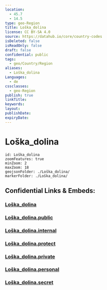 ```yaml
---
location:
  - 45.7
  - 14.5
type: geo-Region
title: Loška_dolina
license: CC BY-SA 4.0
source: https://datahub.io/core/country-codes
isDeleted: false
isReadOnly: false
draft: false
confidential: public
tags:
  - geo/Country/Region
aliases:
  - Loška_dolina
Languages:
  - de
cssclasses:
  - geo-Region
publish: true
linkTitle:
keywords:
layout:
publishDate:
expiryDate:
---
```


# Loška_dolina

```leaflet
id: Loška_dolina
zoomFeatures: true 
minZoom: 2 
maxZoom: 18
geojsonFolder: ./Loška_dolina/
markerFolder: ./Loška_dolina/
```


## Confidential Links & Embeds: 

### [Loška_dolina](/_Standards/Earth/Continent/Europe/Europe~Central/Slovenia/Regions~Slovenia/Primorsko-notranjska/counties~Primorsko-notranjska/Loška_dolina.md) 

### [Loška_dolina.public](/_public/Earth/Continent/Europe/Europe~Central/Slovenia/Regions~Slovenia/Primorsko-notranjska/counties~Primorsko-notranjska/Loška_dolina.public.md) 

### [Loška_dolina.internal](/_internal/Earth/Continent/Europe/Europe~Central/Slovenia/Regions~Slovenia/Primorsko-notranjska/counties~Primorsko-notranjska/Loška_dolina.internal.md) 

### [Loška_dolina.protect](/_protect/Earth/Continent/Europe/Europe~Central/Slovenia/Regions~Slovenia/Primorsko-notranjska/counties~Primorsko-notranjska/Loška_dolina.protect.md) 

### [Loška_dolina.private](/_private/Earth/Continent/Europe/Europe~Central/Slovenia/Regions~Slovenia/Primorsko-notranjska/counties~Primorsko-notranjska/Loška_dolina.private.md) 

### [Loška_dolina.personal](/_personal/Earth/Continent/Europe/Europe~Central/Slovenia/Regions~Slovenia/Primorsko-notranjska/counties~Primorsko-notranjska/Loška_dolina.personal.md) 

### [Loška_dolina.secret](/_secret/Earth/Continent/Europe/Europe~Central/Slovenia/Regions~Slovenia/Primorsko-notranjska/counties~Primorsko-notranjska/Loška_dolina.secret.md)

